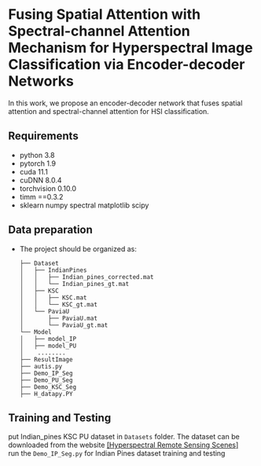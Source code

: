 # Fusing Spatial Attention with Spectral-channel Attention Mechanism for Hyperspectral Image Classification via Encoder-decoder Networks
In this work, we propose an encoder-decoder network that fuses spatial attention and spectral-channel attention for HSI classification.
## Requirements
* python 3.8 
* pytorch 1.9
* cuda 11.1 
* cuDNN 8.0.4
* torchvision 0.10.0
* timm ==0.3.2
* sklearn numpy spectral matplotlib scipy  


## Data preparation
- The project should be organized as:
  ```
  ├── Dataset
  │   ├── IndianPines
  │   │   ├── Indian_pines_corrected.mat
  │   │   └── Indian_pines_gt.mat
  │   ├── KSC
  │   │   ├── KSC.mat
  │   │   └── KSC_gt.mat
  │   └── PaviaU
  │       ├── PaviaU.mat
  │       └── PaviaU_gt.mat
  └── Model
  │   ├── model_IP
  │   ├── model_PU
  │    ........
  ├── ResultImage
  ├── autis.py
  ├── Demo_IP_Seg
  ├── Demo_PU_Seg
  ├── Demo_KSC_Seg
  ├── H_datapy.PY
  ```

## Training and Testing
put Indian_pines KSC PU dataset in ```Datasets``` folder.   The dataset can be downloaded from the website  [[Hyperspectral Remote Sensing Scenes]](http://www.ehu.eus/ccwintco/index.php?title=Hyperspectral_Remote_Sensing_Scenes) <br>
run the ```Demo_IP_Seg.py``` for Indian Pines dataset training and testing<br> 



